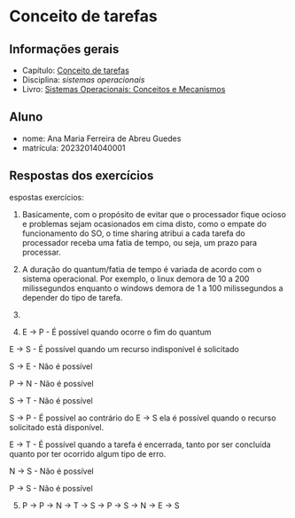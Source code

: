 # Conceito de tarefas

## Informações gerais

- Capítulo: [Conceito de tarefas](https://wiki.inf.ufpr.br/maziero/lib/exe/fetch.php?media=socm:socm-04.pdf)
- Disciplina: *sistemas operacionais*
- Livro: [Sistemas Operacionais: Conceitos e Mecanismos](https://wiki.inf.ufpr.br/maziero/doku.php?id=socm:start)

## Aluno

- nome: Ana Maria Ferreira de Abreu Guedes 
- matrícula: 20232014040001

## Respostas dos exercícios

espostas exercícios:

1. Basicamente, com o propósito de evitar que o processador fique ocioso e problemas sejam ocasionados em cima disto, como o empate do funcionamento do SO,  o time sharing atribui a cada tarefa do processador receba uma fatia de tempo, ou seja, um prazo para processar.
2. A duração do quantum/fatia de tempo é variada de acordo com o sistema operacional. Por exemplo, o linux demora de 10 a 200 milissegundos enquanto o windows demora de 1 a 100 milissegundos a depender do tipo de tarefa.

3.

4. E → P - É possível quando ocorre o fim do quantum

E → S - É possível quando um recurso indisponível é solicitado  

S → E - Não é possível

P → N - Não é possível

S → T - Não é possível

S → P - É possível ao contrário do E → S ela é possível quando o recurso solicitado está disponível.

E → T - É possível quando a tarefa é encerrada, tanto por ser concluída quanto por ter ocorrido algum tipo de erro.

N → S - Não é possível

P → S - Não é possível

5. P → P → N → T → S → P → S → N → E → S